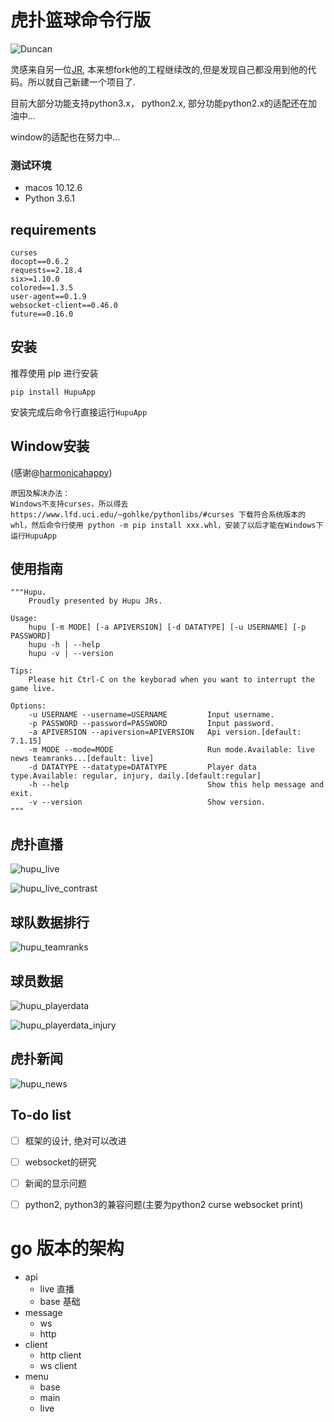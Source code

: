 # 虎扑篮球命令行版  
![Duncan](images/Duncan.jpg)

灵感来自另一位[JR](https://github.com/chenjiandongx/HupuLive), 本来想fork他的工程继续改的,但是发现自己都没用到他的代码。所以就自己新建一个项目了.

目前大部分功能支持python3.x， python2.x, 部分功能python2.x的适配还在加油中...

window的适配也在努力中...

### 测试环境
* macos 10.12.6
* Python 3.6.1 

## requirements

```
curses
docopt==0.6.2
requests==2.18.4
six>=1.10.0
colored==1.3.5
user-agent==0.1.9
websocket-client==0.46.0
future==0.16.0
```

## 安装
推荐使用 pip 进行安装
```
pip install HupuApp
```
安装完成后命令行直接运行`HupuApp`

 ## Window安装
 (感谢@[harmonicahappy](https://github.com/harmonicahappy))
 ```
 原因及解决办法：
 Windows不支持curses，所以得去https://www.lfd.uci.edu/~gohlke/pythonlibs/#curses 下载符合系统版本的whl，然后命令行使用 python -m pip install xxx.whl，安装了以后才能在Windows下运行HupuApp
 ```

## 使用指南
```shell
"""Hupu.
    Proudly presented by Hupu JRs.

Usage:
    hupu [-m MODE] [-a APIVERSION] [-d DATATYPE] [-u USERNAME] [-p PASSWORD]
    hupu -h | --help
    hupu -v | --version

Tips:
    Please hit Ctrl-C on the keyborad when you want to interrupt the game live.

Options:
    -u USERNAME --username=USERNAME         Input username.
    -p PASSWORD --password=PASSWORD         Input password.
    -a APIVERSION --apiversion=APIVERSION   Api version.[default: 7.1.15]
    -m MODE --mode=MODE                     Run mode.Available: live news teamranks...[default: live]
    -d DATATYPE --datatype=DATATYPE         Player data type.Available: regular, injury, daily.[default:regular]
    -h --help                               Show this help message and exit.
    -v --version                            Show version.
"""
```

## 虎扑直播
![hupu_live](images/hupu_live.gif)

![hupu_live_contrast](images/hupu_live_contrast.gif)



## 球队数据排行

![hupu_teamranks](images/hupu_teamranks.gif)


## 球员数据

![hupu_playerdata](images/hupu_playerdata.gif)


![hupu_playerdata_injury](images/hupu_playerdata_injury.gif)

## 虎扑新闻

![hupu_news](images/hupu_news.gif)


## To-do list
* [ ] 框架的设计, 绝对可以改进
* [ ] websocket的研究
* [ ] 新闻的显示问题
* [ ] python2, python3的兼容问题(主要为python2 curse websocket print)


# go 版本的架构

- api
    - live 直播
    - base 基础
- message
    - ws   
    - http
- client
    - http client
    - ws client
- menu
    - base
    - main
    - live